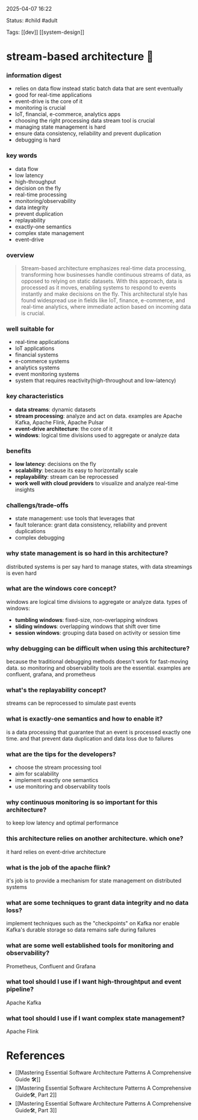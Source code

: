 2025-04-07 16:22

Status: #child #adult 

Tags: [[dev]] [[system-design]]

# stream-based architecture 🚀
### information digest
- relies on data flow instead static batch data that are sent eventually
- good for real-time applications
- event-drive is the core of it
- monitoring is crucial
- IoT, financial, e-commerce, analytics apps
- choosing the right processing data stream tool is crucial
- managing state management is hard
- ensure data consistency, reliability and prevent duplication
- debugging is hard



### key words
- data flow
- low latency
- high-throughput
- decision on the fly
- real-time processing
- monitoring/observability
- data integrity
- prevent duplication
- replayability
- exactly-one semantics
- complex state management
- event-drive



### overview
> Stream-based architecture emphasizes real-time data processing, transforming how businesses handle continuous streams of data, as opposed to relying on static datasets. With this approach, data is processed as it moves, enabling systems to respond to events instantly and make decisions on the fly. This architectural style has found widespread use in fields like IoT, finance, e-commerce, and real-time analytics, where immediate action based on incoming data is crucial.




### well suitable for
- real-time applications
- IoT applications
- financial systems
- e-commerce systems
- analytics systems
- event monitoring systems
- system that requires reactivity(high-throughout and low-latency)



### key characteristics
- **data streams**: dynamic datasets
- **stream processing**: analyze and act on data. examples are Apache Kafka, Apache Flink, Apache Pulsar
- **event-drive architecture**: the core of it
- **windows**: logical time divisions used to aggregate or analyze data



### benefits
- **low latency**: decisions on the fly
- **scalability**: because its easy to horizontally scale
- **replayability**: stream can be reprocessed
- **work well with cloud providers** to visualize and analyze real-time insights



### challengs/trade-offs
- state management: use tools that leverages that 
- fault tolerance: grant data consistency, reliability and prevent duplications
- complex debugging



### why state management is so hard in this architecture?
distributed systems is per say hard to manage states, with data streamings is even hard



### what are the windows core concept?
windows are logical time divisions to aggregate or analyze data. types of windows:
- **tumbling windows**: fixed-size, non-overlapping windows
- **sliding windows**: overlapping windows that shift over time
- **session windows**: grouping data based on activity or session time



### why debugging can be difficult when using this architecture?
because the traditional debugging methods doesn't work for fast-moving data. so monitoring and observability tools are the essential. examples are confluent, grafana, and prometheus



### what's the replayability concept?
streams can be reprocessed to simulate past events



### what is exactly-one semantics and how to enable it?
is a data processing that guarantee that an event is processed exactly one time. and that prevent data duplication and data loss due to failures



### what are the tips for the developers?
- choose the stream processing tool
- aim for scalability
- implement exactly one semantics
- use monitoring and observability tools



### why continuous monitoring is so important for this architecture?
to keep low latency and optimal performance



### this architecture relies on another architecture. which one?
it hard relies on event-drive architecture



### what is the job of the apache flink?
it's job is to provide a mechanism for state management on distributed systems



### what are some techniques to grant data integrity and no data loss?
implement techniques such as the "checkpoints" on Kafka nor enable Kafka's durable storage so data remains safe during failures



### what are some well established tools for monitoring and observability?
Prometheus, Confluent and Grafana



### what tool should I use if I want high-throughtput and event pipeline?
Apache Kafka



### what tool should I use if I want complex state management?
Apache Flink



# References
- [[Mastering Essential Software Architecture Patterns A Comprehensive Guide 🛠️]]
- [[Mastering Essential Software Architecture Patterns A Comprehensive Guide🛠️, Part 2]]
- [[Mastering Essential Software Architecture Patterns A Comprehensive Guide🛠️, Part 3]]